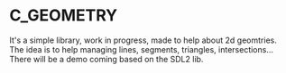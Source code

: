 # C_GEOMETRY

It's a simple library, work in progress, made to help about 2d geomtries.
<br>
The idea is to help managing lines, segments, triangles, intersections...
<br>
There will be a demo coming based on the SDL2 lib.
<br>